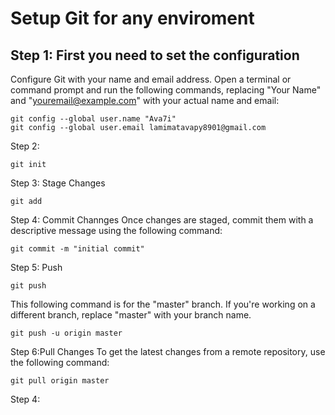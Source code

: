 # Setup Git for any enviroment


## Step 1: First you need to set the configuration  
Configure Git with your name and email address. Open a terminal or command prompt and run the following commands, replacing "Your Name" and "youremail@example.com" with your actual name and email:
```
git config --global user.name "Ava7i"
git config --global user.email lamimatavapy8901@gmail.com
```
Step 2:
```
git init
```

Step 3: Stage Changes
```
git add
```
Step 4: Commit Channges
Once changes are staged, commit them with a descriptive message using the following command:
```
git commit -m "initial commit"
```
Step 5: Push 
```
git push
```
This following command is for the "master" branch. If you're working on a different branch, replace "master" with your branch name.
```
git push -u origin master
```
Step 6:Pull Changes
To get the latest changes from a remote repository, use the following command:
```
git pull origin master
```






Step 4:
